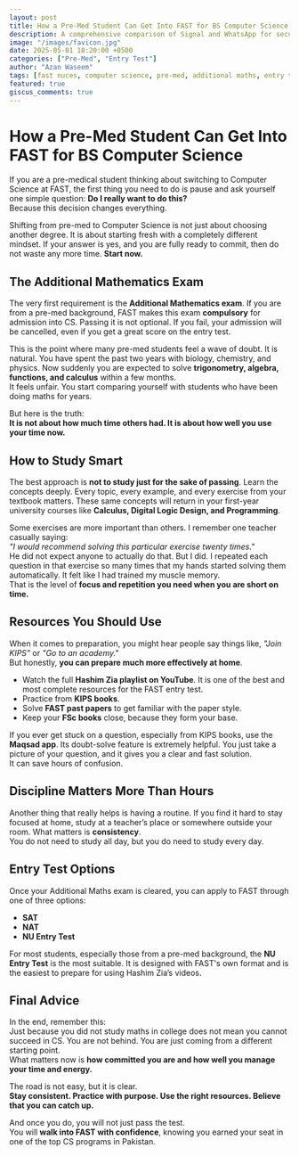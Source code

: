 ```yaml
---
layout: post
title: How a Pre-Med Student Can Get Into FAST for BS Computer Science
description: A comprehensive comparison of Signal and WhatsApp for secure messaging
image: "/images/favicon.jpg"
date: 2025-05-01 10:20:00 +0500
categories: ["Pre-Med", "Entry Test"]
author: "Azan Waseem"
tags: [fast nuces, computer science, pre-med, additional maths, entry test]
featured: true
giscus_comments: true
---
```


# How a Pre-Med Student Can Get Into FAST for BS Computer Science

If you are a pre-medical student thinking about switching to Computer Science at FAST, the first thing you need to do is pause and ask yourself one simple question: **Do I really want to do this?**  
Because this decision changes everything.

Shifting from pre-med to Computer Science is not just about choosing another degree. It is about starting fresh with a completely different mindset. If your answer is yes, and you are fully ready to commit, then do not waste any more time. **Start now.**

## The Additional Mathematics Exam

The very first requirement is the **Additional Mathematics exam**. If you are from a pre-med background, FAST makes this exam **compulsory** for admission into CS. Passing it is not optional. If you fail, your admission will be cancelled, even if you get a great score on the entry test.

This is the point where many pre-med students feel a wave of doubt. It is natural. You have spent the past two years with biology, chemistry, and physics. Now suddenly you are expected to solve **trigonometry, algebra, functions, and calculus** within a few months.  
It feels unfair. You start comparing yourself with students who have been doing maths for years.

But here is the truth:  
**It is not about how much time others had. It is about how well you use your time now.**

## How to Study Smart

The best approach is **not to study just for the sake of passing**. Learn the concepts deeply. Every topic, every example, and every exercise from your textbook matters. These same concepts will return in your first-year university courses like **Calculus, Digital Logic Design, and Programming**.

Some exercises are more important than others. I remember one teacher casually saying:  
*"I would recommend solving this particular exercise twenty times."*  
He did not expect anyone to actually do that. But I did. I repeated each question in that exercise so many times that my hands started solving them automatically. It felt like I had trained my muscle memory.  
That is the level of **focus and repetition you need when you are short on time.**

## Resources You Should Use

When it comes to preparation, you might hear people say things like, *"Join KIPS"* or *"Go to an academy."*  
But honestly, **you can prepare much more effectively at home**.

- Watch the full **Hashim Zia playlist on YouTube**. It is one of the best and most complete resources for the FAST entry test.
- Practice from **KIPS books**.
- Solve **FAST past papers** to get familiar with the paper style.
- Keep your **FSc books** close, because they form your base.

If you ever get stuck on a question, especially from KIPS books, use the **Maqsad app**. Its doubt-solve feature is extremely helpful. You just take a picture of your question, and it gives you a clear and fast solution.  
It can save hours of confusion.

## Discipline Matters More Than Hours

Another thing that really helps is having a routine. If you find it hard to stay focused at home, study at a teacher’s place or somewhere outside your room. What matters is **consistency**.  
You do not need to study all day, but you do need to study every day.

## Entry Test Options

Once your Additional Maths exam is cleared, you can apply to FAST through one of three options:

- **SAT**
- **NAT**
- **NU Entry Test**

For most students, especially those from a pre-med background, the **NU Entry Test** is the most suitable. It is designed with FAST's own format and is the easiest to prepare for using Hashim Zia’s videos.

## Final Advice

In the end, remember this:  
Just because you did not study maths in college does not mean you cannot succeed in CS. You are not behind. You are just coming from a different starting point.  
What matters now is **how committed you are and how well you manage your time and energy.**

The road is not easy, but it is clear.  
**Stay consistent. Practice with purpose. Use the right resources. Believe that you can catch up.**

And once you do, you will not just pass the test.  
You will **walk into FAST with confidence**, knowing you earned your seat in one of the top CS programs in Pakistan.
